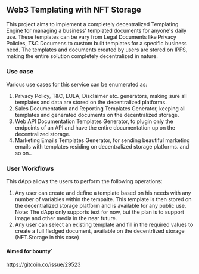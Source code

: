 ## Web3 Templating with NFT Storage

This project aims to implement a completely decentralized Templating Engine for managing a business' templated documents for anyone's daily use. These templates can be vary from Legal Documents like Privacy Policies, T&C Documens to custom built templates for a specific business need. The templates and documents created by users are stored on IPFS, making the entire solution completely decentralized in nature. 

### Use case
Various use cases for this service can be enumerated as:
1. Privacy Policy, T&C, EULA, Disclaimer etc. generators, making sure all templates and data are stored on the decentralized platforms. 
2. Sales Documentation and Reporting Templates Generator, keeping all templates and generated documents on the decentralized storage.
3. Web API Documentation Templates Generator, to plugin only the endpoints of an API and have the entire documentation up on the decentralized storage. 
4. Marketing Emails Templates Generator, for sending beautiful marketing emails with templates residing on decentralized storage platforms.
and so on.. 

### User Workflows
This dApp allows the users to perform the following operations: 
1. Any user can create and define a template based on his needs with any number of variables within the tempalte. This template is then stored on the decentralized storage platform and is available for any public use. Note: The dApp only supports text for now, but the plan is to support image and other media in the near future. 
2. Any user can select an existing template and fill in the required values to create a full fledged document, available on the decentrlized storage (NFT.Storage in this case)

#### Aimed for bounty`
https://gitcoin.co/issue/29523